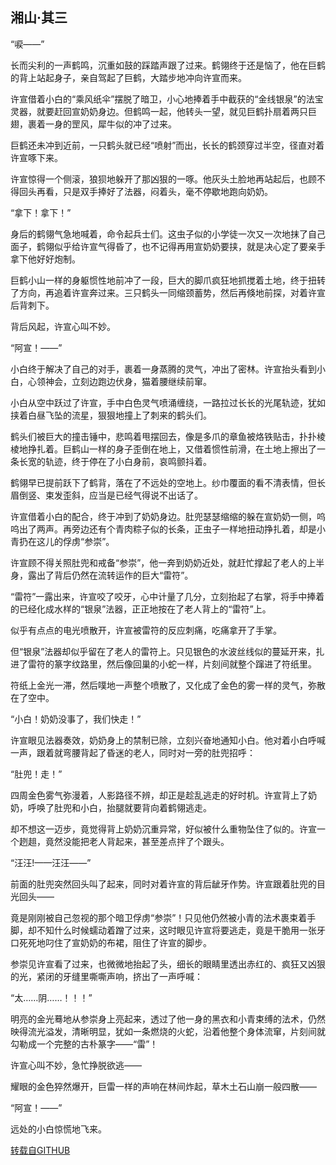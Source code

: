 ## 湘山·其三

“唳——”

长而尖利的一声鹤鸣，沉重如鼓的踩踏声跟了过来。鹤翎终于还是恼了，他在巨鹤的背上站起身子，亲自驾起了巨鹤，大踏步地冲向许宣而来。

许宣借着小白的“乘风纸伞”摆脱了暗卫，小心地捧着手中截获的“金线银泉”的法宝灵器，就要赶回宣奶奶身边。但鹤鸣一起，他转头一望，就见巨鹤扑扇着两只巨翅，裹着一身的罡风，犀牛似的冲了过来。

巨鹤还未冲到近前，一只鹤头就已经“喷射”而出，长长的鹤颈穿过半空，径直对着许宣啄下来。

许宣惊得一个侧滚，狼狈地躲开了那凶狠的一啄。他灰头土脸地再站起后，也顾不得回头再看，只是双手捧好了法器，闷着头，毫不停歇地跑向奶奶。

“拿下！拿下！”

身后的鹤翎气急地喊着，命令起兵士们。这虫子似的小学徒一次又一次地抹了自己面子，鹤翎似乎给许宣气得昏了，也不记得再用宣奶奶要挟，就是决心定了要亲手拿下他好好炮制。

巨鹤小山一样的身躯惯性地前冲了一段，巨大的脚爪疯狂地抓搅着土地，终于扭转了方向，再追着许宣奔过来。三只鹤头一同缩颈蓄势，然后再倏地前探，对着许宣后背刺下。

背后风起，许宣心叫不妙。

“阿宣！——”

小白终于解决了自己的对手，裹着一身蒸腾的灵气，冲出了密林。许宣抬头看到小白，心领神会，立刻边跑边伏身，猫着腰继续前窜。

小白从空中跃过了许宣，手中白色灵气喷涌缠绕，一路拉过长长的光尾轨迹，犹如挟着白昼飞坠的流星，狠狠地撞上了刺来的鹤头们。

鹤头们被巨大的撞击锤中，悲鸣着甩摆回去，像是多爪的章鱼被烙铁贴击，扑扑棱棱地挣扎着。巨鹤山一样的身子歪倒在地上，又借着惯性前滑，在土地上擦出了一条长宽的轨迹，终于停在了小白身前，哀鸣颤抖着。

鹤翎早已提前跃下了鹤背，落在了不远处的空地上。纱巾覆面的看不清表情，但长眉倒竖、束发歪斜，应当是已经气得说不出话了。

许宣借着小白的配合，终于冲到了奶奶身边。肚兜瑟瑟缩缩的躲在宣奶奶一侧，呜呜出了两声。再旁边还有个青肉粽子似的长条，正虫子一样地扭动挣扎着，却是小青扔在这儿的俘虏“参崇”。

许宣顾不得关照肚兜和戒备“参崇”，他一奔到奶奶近处，就赶忙撑起了老人的上半身，露出了背后仍然在流转运作的巨大“雷符”。

“雷符”一露出来，许宣咬了咬牙，心中计量了几分，立刻抬起了右掌，将手中捧着的已经化成水样的“银泉”法器，正正地按在了老人背上的“雷符”上。

似乎有点点的电光喷散开，许宣被雷符的反应刺痛，吃痛拿开了手掌。

但“银泉”法器却似乎留在了老人的雷符上。只见银色的水波丝线似的蔓延开来，扎进了雷符的篆字纹路里，然后像回巢的小蛇一样，片刻间就整个蹿进了符纸里。

符纸上金光一滞，然后噗地一声整个喷散了，又化成了金色的雾一样的灵气，弥散在了空中。

“小白！奶奶没事了，我们快走！”

许宣眼见法器奏效，奶奶身上的禁制已除，立刻兴奋地通知小白。他对着小白呼喊一声，跟着就弯腰背起了昏迷的老人，同时对一旁的肚兜招呼：

“肚兜！走！”

四周金色雾气弥漫着，人影路径不辨，却正是趁乱逃走的好时机。许宣背上了奶奶，呼唤了肚兜和小白，抬腿就要背向着鹤翎逃走。

却不想这一迈步，竟觉得背上奶奶沉重异常，好似被什么重物坠住了似的。许宣一个趔趄，竟然没能把老人背起来，甚至差点拌了个跟头。

“汪汪!——汪汪——”

前面的肚兜突然回头叫了起来，同时对着许宣的背后龇牙作势。许宣跟着肚兜的目光回头——

竟是刚刚被自己忽视的那个暗卫俘虏“参崇”！只见他仍然被小青的法术裹束着手脚，却不知什么时候蠕动着蹭了过来，这时眼见许宣将要逃走，竟是干脆用一张牙口死死地叼住了宣奶奶的布裙，阻住了许宣的脚步。

参崇见许宣看了过来，也微微地抬起了头，细长的眼睛里透出赤红的、疯狂又凶狠的光，紧闭的牙缝里嘶嘶声响，挤出了一声呼喊：

“太……阴……！！！”

明亮的金光蓦地从参崇身上亮起来，透过了他一身的黑衣和小青束缚的法术，仍然映得流光溢发，清晰明显，犹如一条燃烧的火蛇，沿着他整个身体流窜，片刻间就勾勒成一个完整的古朴篆字——“雷”！

许宣心叫不妙，急忙挣脱欲逃——

耀眼的金色猝然爆开，巨雷一样的声响在林间炸起，草木土石山崩一般四散——

“阿宣！——”

远处的小白惊慌地飞来。

[转载自GITHUB](https://github.com/NinePieces/BaiSheYuanQi)